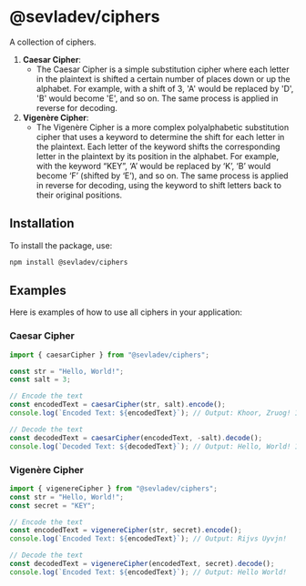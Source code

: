 # @sevladev/ciphers

A collection of ciphers.

1. **Caesar Cipher**:
   - The Caesar Cipher is a simple substitution cipher where each letter in the plaintext is shifted a certain number of places down or up the alphabet. For example, with a shift of 3, 'A' would be replaced by 'D', 'B' would become 'E', and so on. The same process is applied in reverse for decoding.
2. **Vigenère Cipher**:
   - The Vigenère Cipher is a more complex polyalphabetic substitution cipher that uses a keyword to determine the shift for each letter in the plaintext. Each letter of the keyword shifts the corresponding letter in the plaintext by its position in the alphabet. For example, with the keyword “KEY”, ‘A’ would be replaced by ‘K’, ‘B’ would become ‘F’ (shifted by ‘E’), and so on. The same process is applied in reverse for decoding, using the keyword to shift letters back to their original positions.​

## Installation

To install the package, use:

```sh
npm install @sevladev/ciphers
```

## Examples

Here is examples of how to use all ciphers in your application:

### Caesar Cipher

```js
import { caesarCipher } from "@sevladev/ciphers";

const str = "Hello, World!";
const salt = 3;

// Encode the text
const encodedText = caesarCipher(str, salt).encode();
console.log(`Encoded Text: ${encodedText}`); // Output: Khoor, Zruog! 123

// Decode the text
const decodedText = caesarCipher(encodedText, -salt).decode();
console.log(`Decoded Text: ${decodedText}`); // Output: Hello, World! 123
```

### Vigenère Cipher

```js
import { vigenereCipher } from "@sevladev/ciphers";
const str = "Hello, World!";
const secret = "KEY";

// Encode the text
const encodedText = vigenereCipher(str, secret).encode();
console.log(`Encoded Text: ${encodedText}`); // Output: Rijvs Uyvjn!

// Decode the text
const decodedText = vigenereCipher(encodedText, secret).decode();
console.log(`Encoded Text: ${encodedText}`); // Output: Hello World!
```
